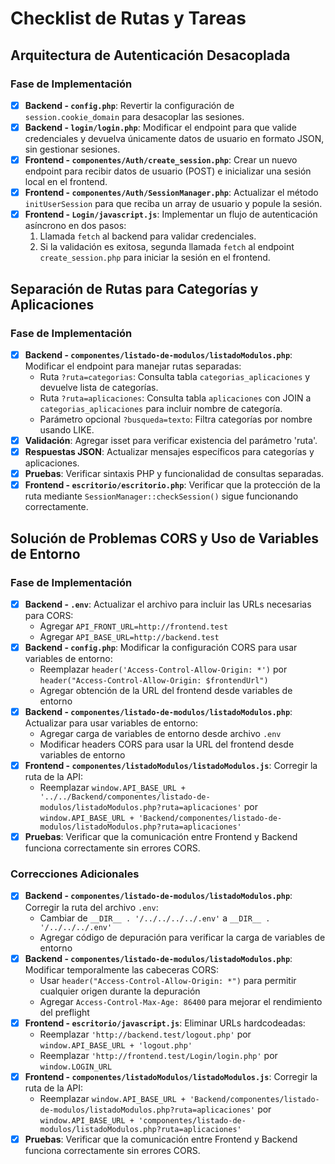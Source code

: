 # Checklist de Rutas y Tareas

## Arquitectura de Autenticación Desacoplada

### Fase de Implementación

- [x] **Backend - `config.php`**: Revertir la configuración de `session.cookie_domain` para desacoplar las sesiones.
- [x] **Backend - `login/login.php`**: Modificar el endpoint para que valide credenciales y devuelva únicamente datos de usuario en formato JSON, sin gestionar sesiones.
- [x] **Frontend - `componentes/Auth/create_session.php`**: Crear un nuevo endpoint para recibir datos de usuario (POST) e inicializar una sesión local en el frontend.
- [x] **Frontend - `componentes/Auth/SessionManager.php`**: Actualizar el método `initUserSession` para que reciba un array de usuario y popule la sesión.
- [x] **Frontend - `Login/javascript.js`**: Implementar un flujo de autenticación asíncrono en dos pasos:
    1.  Llamada `fetch` al backend para validar credenciales.
    2.  Si la validación es exitosa, segunda llamada `fetch` al endpoint `create_session.php` para iniciar la sesión en el frontend.
## Separación de Rutas para Categorías y Aplicaciones

### Fase de Implementación

- [x] **Backend - `componentes/listado-de-modulos/listadoModulos.php`**: Modificar el endpoint para manejar rutas separadas:
    - Ruta `?ruta=categorias`: Consulta tabla `categorias_aplicaciones` y devuelve lista de categorías.
    - Ruta `?ruta=aplicaciones`: Consulta tabla `aplicaciones` con JOIN a `categorias_aplicaciones` para incluir nombre de categoría.
    - Parámetro opcional `?busqueda=texto`: Filtra categorías por nombre usando LIKE.
- [x] **Validación**: Agregar isset para verificar existencia del parámetro 'ruta'.
- [x] **Respuestas JSON**: Actualizar mensajes específicos para categorías y aplicaciones.
- [x] **Pruebas**: Verificar sintaxis PHP y funcionalidad de consultas separadas.
- [x] **Frontend - `escritorio/escritorio.php`**: Verificar que la protección de la ruta mediante `SessionManager::checkSession()` sigue funcionando correctamente.

## Solución de Problemas CORS y Uso de Variables de Entorno

### Fase de Implementación

- [x] **Backend - `.env`**: Actualizar el archivo para incluir las URLs necesarias para CORS:
    - Agregar `API_FRONT_URL=http://frontend.test`
    - Agregar `API_BASE_URL=http://backend.test`
- [x] **Backend - `config.php`**: Modificar la configuración CORS para usar variables de entorno:
    - Reemplazar `header('Access-Control-Allow-Origin: *')` por `header("Access-Control-Allow-Origin: $frontendUrl")`
    - Agregar obtención de la URL del frontend desde variables de entorno
- [x] **Backend - `componentes/listado-de-modulos/listadoModulos.php`**: Actualizar para usar variables de entorno:
    - Agregar carga de variables de entorno desde archivo `.env`
    - Modificar headers CORS para usar la URL del frontend desde variables de entorno
- [x] **Frontend - `componentes/listadoModulos/listadoModulos.js`**: Corregir la ruta de la API:
    - Reemplazar `window.API_BASE_URL + '../../Backend/componentes/listado-de-modulos/listadoModulos.php?ruta=aplicaciones'` por `window.API_BASE_URL + 'Backend/componentes/listado-de-modulos/listadoModulos.php?ruta=aplicaciones'`
- [x] **Pruebas**: Verificar que la comunicación entre Frontend y Backend funciona correctamente sin errores CORS.

### Correcciones Adicionales

- [x] **Backend - `componentes/listado-de-modulos/listadoModulos.php`**: Corregir la ruta del archivo `.env`:
    - Cambiar de `__DIR__ . '/../../../../.env'` a `__DIR__ . '/../../../.env'`
    - Agregar código de depuración para verificar la carga de variables de entorno
- [x] **Backend - `componentes/listado-de-modulos/listadoModulos.php`**: Modificar temporalmente las cabeceras CORS:
    - Usar `header("Access-Control-Allow-Origin: *")` para permitir cualquier origen durante la depuración
    - Agregar `Access-Control-Max-Age: 86400` para mejorar el rendimiento del preflight
- [x] **Frontend - `escritorio/javascript.js`**: Eliminar URLs hardcodeadas:
    - Reemplazar `'http://backend.test/logout.php'` por `window.API_BASE_URL + 'logout.php'`
    - Reemplazar `'http://frontend.test/Login/login.php'` por `window.LOGIN_URL`
- [x] **Frontend - `componentes/listadoModulos/listadoModulos.js`**: Corregir la ruta de la API:
    - Reemplazar `window.API_BASE_URL + 'Backend/componentes/listado-de-modulos/listadoModulos.php?ruta=aplicaciones'` por `window.API_BASE_URL + 'componentes/listado-de-modulos/listadoModulos.php?ruta=aplicaciones'`
- [x] **Pruebas**: Verificar que la comunicación entre Frontend y Backend funciona correctamente sin errores CORS.